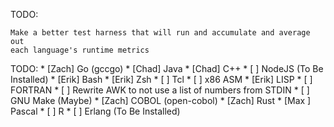 TODO:

	Make a better test harness that will run and accumulate and average out
	each language's runtime metrics

TODO:
	* [Zach] Go (gccgo)
	* [Chad] Java
	* [Chad] C++
	* [    ] NodeJS (To Be Installed)
	* [Erik] Bash
	* [Erik] Zsh
	* [    ] Tcl
	* [    ] x86 ASM
	* [Erik] LISP
	* [    ] FORTRAN
	* [    ] Rewrite AWK to not use a list of numbers from STDIN
	* [    ] GNU Make (Maybe)
	* [Zach] COBOL (open-cobol)
	* [Zach] Rust
	* [Max ] Pascal
	* [    ] R
	* [    ] Erlang (To Be Installed)

